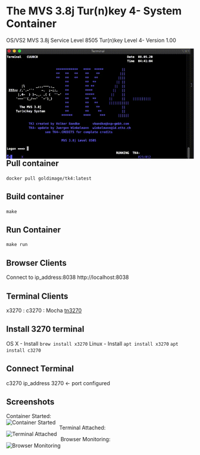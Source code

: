 # The MVS 3.8j Tur(n)key 4- System Container

OS/VS2 MVS 3.8j Service Level 8505 Tur(n)key Level 4- Version 1.00

<img src="/img/terminal.gif"
     alt="Terminal"
     style="float: left; margin-right: 10px;" />

## Pull container
```docker pull goldimage/tk4:latest```

## Build container
```make```

## Run Container
```make run```

## Browser Clients

Connect to ip_address:8038
http://localhost:8038

## Terminal Clients

x3270 : c3270 : Mocha [tn3270](https://apps.apple.com/us/app/mocha-tn3270-lite/id871706308?mt=12)

## Install 3270 terminal

OS X - Install
    ```brew install x3270```
Linux - Install
    ```apt install x3270```
    ```apt install c3270```

## Connect Terminal

c3270 ip_address 3270 <- port configured

## Screenshots

Container Started:<br>
<img src="/img/tk4-01.png"
     alt="Container Started"
     style="float: left; margin-right: 10px;" />

Terminal Attached:<br>
<img src="/img/tk4-02.png"
     alt="Terminal Attached"
     style="float: left; margin-right: 10px;" />

Browser Monitoring:<br>
<img src="/img/tk4-03.png"
     alt="Browser Monitoring"
     style="float: left; margin-right: 10px;" />
